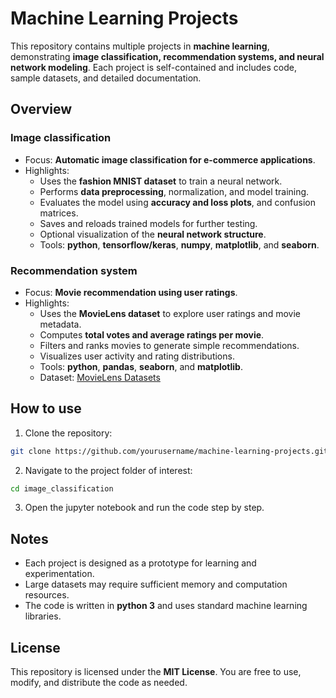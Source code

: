 # Machine Learning Projects

This repository contains multiple projects in **machine learning**, demonstrating **image classification, recommendation systems, and neural network modeling**. Each project is self-contained and includes code, sample datasets, and detailed documentation.

## Overview

### Image classification

- Focus: **Automatic image classification for e-commerce applications**.
- Highlights:
  - Uses the **fashion MNIST dataset** to train a neural network.
  - Performs **data preprocessing**, normalization, and model training.
  - Evaluates the model using **accuracy and loss plots**, and confusion matrices.
  - Saves and reloads trained models for further testing.
  - Optional visualization of the **neural network structure**.
  - Tools: **python**, **tensorflow/keras**, **numpy**, **matplotlib**, and **seaborn**.

### Recommendation system

- Focus: **Movie recommendation using user ratings**.
- Highlights:
  - Uses the **MovieLens dataset** to explore user ratings and movie metadata.
  - Computes **total votes and average ratings per movie**.
  - Filters and ranks movies to generate simple recommendations.
  - Visualizes user activity and rating distributions.
  - Tools: **python**, **pandas**, **seaborn**, and **matplotlib**.
  - Dataset: [MovieLens Datasets](https://grouplens.org/datasets/movielens/)

## How to use

1. Clone the repository:

```bash
git clone https://github.com/yourusername/machine-learning-projects.git
```

2. Navigate to the project folder of interest:

```bash
cd image_classification
```

3. Open the jupyter notebook and run the code step by step.


## Notes

- Each project is designed as a prototype for learning and experimentation.  
- Large datasets may require sufficient memory and computation resources.  
- The code is written in **python 3** and uses standard machine learning libraries.  

## License

This repository is licensed under the **MIT License**. You are free to use, modify, and distribute the code as needed.
